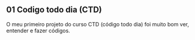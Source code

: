 ## 01 Codigo todo dia (CTD)
O meu primeiro projeto do curso CTD (código todo dia)
foi muito bom ver, entender e fazer códigos.
